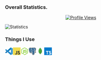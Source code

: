 

###                                                                                                        Overall Statistics.

<a href="https://github.com/itsland0n">
  <p align="center">
    <img src="https://komarev.com/ghpvc/?username=itsland0n" alt="Profile Views">
  </p>
</a>


![Statistics](https://github-readme-stats.vercel.app/api?username=itsland0n&show_icons=true)  

### Things I Use
<img align="left" alt="Visual Studio Code" width="26px" src="https://raw.githubusercontent.com/devicons/devicon/master/icons/vscode/vscode-original.svg" />

<img align="left" alt="JavaScript" width="26px" src="https://raw.githubusercontent.com/devicons/devicon/master/icons/javascript/javascript-original.svg" />

<img align="left" alt="Node.JS" width="26px" src="https://raw.githubusercontent.com/devicons/devicon/master/icons/nodejs/nodejs-original.svg" />

<img align="left" alt="PostgreSQL" width="26px" src="https://raw.githubusercontent.com/devicons/devicon/master/icons/postgresql/postgresql-original.svg" />

<img align="left" alt="MongoDB" width="26px" src="https://raw.githubusercontent.com/devicons/devicon/master/icons/mongodb/mongodb-original.svg" />

<img align="left" alt="Typescript" width="26px" src="https://raw.githubusercontent.com/devicons/devicon/master/icons/typescript/typescript-original.svg">
